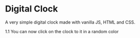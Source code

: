 # Digital Clock

A very simple digital clock made with vanilla JS, HTML and CSS.

1.1 You can now click on the clock to it in a random color
